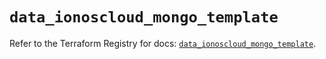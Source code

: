 # `data_ionoscloud_mongo_template`

Refer to the Terraform Registry for docs: [`data_ionoscloud_mongo_template`](https://registry.terraform.io/providers/ionos-cloud/ionoscloud/6.5.4/docs/data-sources/mongo_template).
